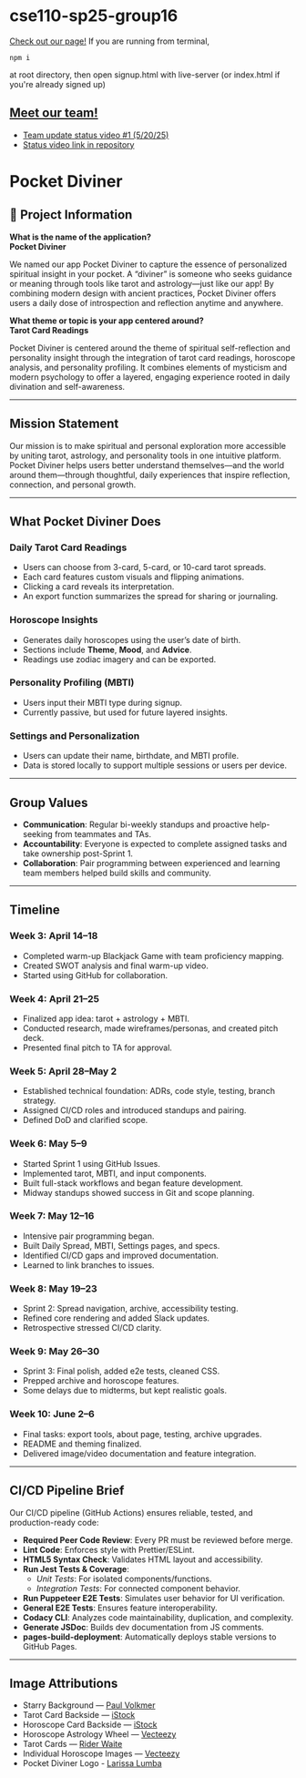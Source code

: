 # cse110-sp25-group16

[Check out our page!](https://cse110-sp25-group16.github.io/cse110-sp25-group16/source/frontend/signup.html)
If you are running from terminal, 
```
npm i
```
at root directory, then open signup.html with live-server (or index.html if you're already signed up)

## [Meet our team!](/admin/team.md)

- [Team update status video #1 (5/20/25)](https://youtu.be/DZrYRC6jrP0)
- [Status video link in repository](./admin/videos/statusvideo1.mp4)

# Pocket Diviner

## 📱 Project Information

**What is the name of the application?**  
**Pocket Diviner**

We named our app Pocket Diviner to capture the essence of personalized spiritual insight in your pocket. A “diviner” is someone who seeks guidance or meaning through tools like tarot and astrology—just like our app! By combining modern design with ancient practices, Pocket Diviner offers users a daily dose of introspection and reflection anytime and anywhere.

**What theme or topic is your app centered around?**  
**Tarot Card Readings**

Pocket Diviner is centered around the theme of spiritual self-reflection and personality insight through the integration of tarot card readings, horoscope analysis, and personality profiling. It combines elements of mysticism and modern psychology to offer a layered, engaging experience rooted in daily divination and self-awareness.

---

## Mission Statement

Our mission is to make spiritual and personal exploration more accessible by uniting tarot, astrology, and personality tools in one intuitive platform. Pocket Diviner helps users better understand themselves—and the world around them—through thoughtful, daily experiences that inspire reflection, connection, and personal growth.

---

## What Pocket Diviner Does

### Daily Tarot Card Readings

- Users can choose from 3-card, 5-card, or 10-card tarot spreads.
- Each card features custom visuals and flipping animations.
- Clicking a card reveals its interpretation.
- An export function summarizes the spread for sharing or journaling.

### Horoscope Insights

- Generates daily horoscopes using the user’s date of birth.
- Sections include **Theme**, **Mood**, and **Advice**.
- Readings use zodiac imagery and can be exported.

### Personality Profiling (MBTI)

- Users input their MBTI type during signup.
- Currently passive, but used for future layered insights.

### Settings and Personalization

- Users can update their name, birthdate, and MBTI profile.
- Data is stored locally to support multiple sessions or users per device.

---

## Group Values

- **Communication**: Regular bi-weekly standups and proactive help-seeking from teammates and TAs.
- **Accountability**: Everyone is expected to complete assigned tasks and take ownership post-Sprint 1.
- **Collaboration**: Pair programming between experienced and learning team members helped build skills and community.

---

## Timeline

### Week 3: April 14–18

- Completed warm-up Blackjack Game with team proficiency mapping.
- Created SWOT analysis and final warm-up video.
- Started using GitHub for collaboration.

### Week 4: April 21–25

- Finalized app idea: tarot + astrology + MBTI.
- Conducted research, made wireframes/personas, and created pitch deck.
- Presented final pitch to TA for approval.

### Week 5: April 28–May 2

- Established technical foundation: ADRs, code style, testing, branch strategy.
- Assigned CI/CD roles and introduced standups and pairing.
- Defined DoD and clarified scope.

### Week 6: May 5–9

- Started Sprint 1 using GitHub Issues.
- Implemented tarot, MBTI, and input components.
- Built full-stack workflows and began feature development.
- Midway standups showed success in Git and scope planning.

### Week 7: May 12–16

- Intensive pair programming began.
- Built Daily Spread, MBTI, Settings pages, and specs.
- Identified CI/CD gaps and improved documentation.
- Learned to link branches to issues.

### Week 8: May 19–23

- Sprint 2: Spread navigation, archive, accessibility testing.
- Refined core rendering and added Slack updates.
- Retrospective stressed CI/CD clarity.

### Week 9: May 26–30

- Sprint 3: Final polish, added e2e tests, cleaned CSS.
- Prepped archive and horoscope features.
- Some delays due to midterms, but kept realistic goals.

### Week 10: June 2–6

- Final tasks: export tools, about page, testing, archive upgrades.
- README and theming finalized.
- Delivered image/video documentation and feature integration.

---

## CI/CD Pipeline Brief

Our CI/CD pipeline (GitHub Actions) ensures reliable, tested, and production-ready code:

- **Required Peer Code Review**: Every PR must be reviewed before merge.
- **Lint Code**: Enforces style with Prettier/ESLint.
- **HTML5 Syntax Check**: Validates HTML layout and accessibility.
- **Run Jest Tests & Coverage**:
  - _Unit Tests_: For isolated components/functions.
  - _Integration Tests_: For connected component behavior.
- **Run Puppeteer E2E Tests**: Simulates user behavior for UI verification.
- **General E2E Tests**: Ensures feature interoperability.
- **Codacy CLI**: Analyzes code maintainability, duplication, and complexity.
- **Generate JSDoc**: Builds dev documentation from JS comments.
- **pages-build-deployment**: Automatically deploys stable versions to GitHub Pages.

---

## Image Attributions

- Starry Background — [Paul Volkmer](https://unsplash.com/@laup)
- Tarot Card Backside — [iStock](https://www.istockphoto.com/vector/space-sunburst-stars-design-background-gm1395693302-450712439)
- Horoscope Card Backside — [iStock](https://www.vecteezy.com/png/29145582-astrology-wheel-with-zodiac-signs-vintage-frame-divine-magic-hand-drawn-antique-illustration)
- Horoscope Astrology Wheel — [Vecteezy](https://www.vecteezy.com/png/29145582-astrology-wheel-with-zodiac-signs-vintage-frame-divine-magic-hand-drawn-antique-illustration)
- Tarot Cards — [Rider Waite](https://www.tarot.com/tarot/decks/rider)
- Individual Horoscope Images — [Vecteezy](https://pngtree.com/freepng/sixth-moon-gold-color-line-tarot-card-symbol_6160735.html)
- Pocket Diviner Logo - [Larissa Lumba](https://www.linkedin.com/in/larissa-lumba-2981b5214/)
